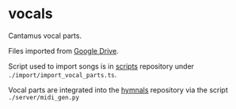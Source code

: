 # vocals
Cantamus vocal parts.

Files imported from [Google Drive](https://drive.google.com/uc?export=download&id=1Ojw5hAKdWjjJcAcpK0wk-BbzcJpTdc6j). 

Script used to import songs is in [scripts](https://github.com/crescendosw/scripts) repository under `./import/import_vocal_parts.ts`.

Vocal parts are integrated into the [hymnals](https://github.com/crescendosw/hymnals) repository via the script `./server/midi_gen.py`